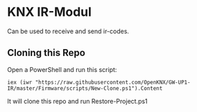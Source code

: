 # KNX IR-Modul
Can be used to receive and send ir-codes.

## Cloning this Repo
Open a PowerShell and run this script:
```
iex (iwr "https://raw.githubusercontent.com/OpenKNX/GW-UP1-IR/master/Firmware/scripts/New-Clone.ps1").Content
```

It will clone this repo and run Restore-Project.ps1
